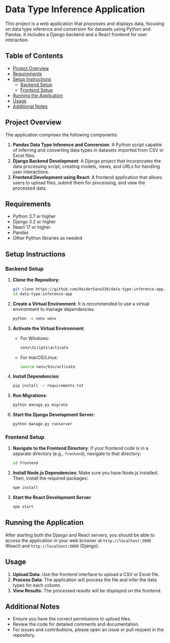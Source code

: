 # Data Type Inference Application

This project is a web application that processes and displays data, focusing on data type inference and conversion for datasets using Python and Pandas. It includes a Django backend and a React frontend for user interaction.

## Table of Contents
- [Project Overview](#project-overview)
- [Requirements](#requirements)
- [Setup Instructions](#setup-instructions)
  - [Backend Setup](#backend-setup)
  - [Frontend Setup](#frontend-setup)
- [Running the Application](#running-the-application)
- [Usage](#usage)
- [Additional Notes](#additional-notes)

## Project Overview

The application comprises the following components:

1. **Pandas Data Type Inference and Conversion**: A Python script capable of inferring and converting data types in datasets imported from CSV or Excel files.
2. **Django Backend Development**: A Django project that incorporates the data processing script, creating models, views, and URLs for handling user interactions.
3. **Frontend Development using React**: A frontend application that allows users to upload files, submit them for processing, and view the processed data.

## Requirements

- Python 3.7 or higher
- Django 3.2 or higher
- React 17 or higher
- Pandas
- Other Python libraries as needed

## Setup Instructions

### Backend Setup

1. **Clone the Repository**:
   ```bash
   git clone https://github.com/HaiderSana338/data-type-inference-app.git
   cd data-type-inference-app
   ```

2. **Create a Virtual Environment**:
   It is recommended to use a virtual environment to manage dependencies.
   ```bash
   python -m venv venv
   ```

3. **Activate the Virtual Environment**:
   - For Windows:
     ```bash
     venv\Scripts\activate
     ```
   - For macOS/Linux:
     ```bash
     source venv/bin/activate
     ```

4. **Install Dependencies**:
   ```bash
   pip install -r requirements.txt
   ```

5. **Run Migrations**:
   ```bash
   python manage.py migrate
   ```

6. **Start the Django Development Server**:
   ```bash
   python manage.py runserver
   ```

### Frontend Setup

1. **Navigate to the Frontend Directory**:
   If your frontend code is in a separate directory (e.g., `frontend`), navigate to that directory:
   ```bash
   cd frontend
   ```

2. **Install Node.js Dependencies**:
   Make sure you have Node.js installed. Then, install the required packages:
   ```bash
   npm install
   ```

3. **Start the React Development Server**:
   ```bash
   npm start
   ```

## Running the Application

After starting both the Django and React servers, you should be able to access the application in your web browser at `http://localhost:3000` (React) and `http://localhost:8000` (Django).

## Usage

1. **Upload Data**: Use the frontend interface to upload a CSV or Excel file.
2. **Process Data**: The application will process the file and infer the data types for each column.
3. **View Results**: The processed results will be displayed on the frontend.

## Additional Notes

- Ensure you have the correct permissions to upload files.
- Review the code for detailed comments and documentation.
- For issues and contributions, please open an issue or pull request in the repository.
